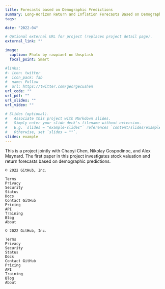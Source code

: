 ```yaml
---
title: Forecasts based on Demographic Predictions
summary: Long-Horizon Return and Inflation Forecasts Based on Demographic Predictions
tags:

date: "2022-04"

# Optional external URL for project (replaces project detail page).
external_link: ""

image:
  caption: Photo by rawpixel on Unsplash
  focal_point: Smart

#links:
#- icon: twitter
#  icon_pack: fab
#  name: Follow
#  url: https://twitter.com/georgecushen
url_code: ""
url_pdf: ""
url_slides: ""
url_video: ""

# Slides (optional).
#   Associate this project with Markdown slides.
#   Simply enter your slide deck's filename without extension.
#   E.g. `slides = "example-slides"` references `content/slides/example-slides.md`.
#   Otherwise, set `slides = ""`.
slides: example
---
```


This is a project jointly with Chaoyi Chen, Nikolay Gospodinoc, and Alex Maynard. The first paper in this project investigates stock valuation and return forecasts based on demographic predictions. 

    © 2022 GitHub, Inc.

    Terms
    Privacy
    Security
    Status
    Docs
    Contact GitHub
    Pricing
    API
    Training
    Blog
    About

    © 2022 GitHub, Inc.

    Terms
    Privacy
    Security
    Status
    Docs
    Contact GitHub
    Pricing
    API
    Training
    Blog
    About

